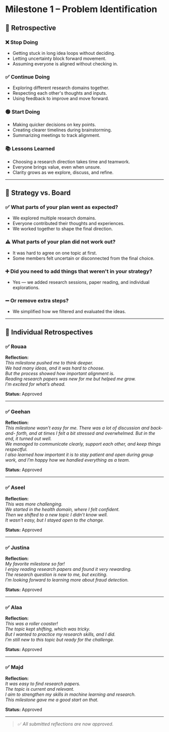 # Milestone 1 – Problem Identification

## 🔁 Retrospective

### ❌ Stop Doing

- Getting stuck in long idea loops without deciding.
- Letting uncertainty block forward movement.
- Assuming everyone is aligned without checking in.

### ✅ Continue Doing

- Exploring different research domains together.
- Respecting each other's thoughts and inputs.
- Using feedback to improve and move forward.

### 🟢 Start Doing

- Making quicker decisions on key points.
- Creating clearer timelines during brainstorming.
- Summarizing meetings to track alignment.

### 📚 Lessons Learned

- Choosing a research direction takes time and teamwork.
- Everyone brings value, even when unsure.
- Clarity grows as we explore, discuss, and refine.

---

## 🎯 Strategy vs. Board

### ✅ What parts of your plan went as expected?

- We explored multiple research domains.
- Everyone contributed their thoughts and experiences.
- We worked together to shape the final direction.

### ⚠️ What parts of your plan did not work out?

- It was hard to agree on one topic at first.
- Some members felt uncertain or disconnected from the final choice.

### ➕ Did you need to add things that weren't in your strategy?

- Yes — we added research sessions, paper reading, and individual explorations.

### ➖ Or remove extra steps?

- We simplified how we filtered and evaluated the ideas.

---

## 🧍 Individual Retrospectives

### ✅ Rouaa  

**Reflection:**  
*This milestone pushed me to think deeper.  
We had many ideas, and it was hard to choose.  
But the process showed how important alignment is.  
Reading research papers was new for me but helped me grow.  
I’m excited for what’s ahead.*  

**Status:** Approved

---

### ✅ Geehan  

**Reflection:**  
*This milestone wasn’t easy for me. There was a lot of discussion and back-and-
forth, and at times I felt a bit stressed and overwhelmed. But in the end,
 it turned out well.  
We managed to communicate clearly, support each other,
 and keep things respectful.  
I also learned how important it is to stay patient and open during group work,
 and I’m happy how we handled everything as a team.*

**Status:** Approved

---

### ✅ Aseel  

**Reflection:**  
*This was more challenging.  
We started in the health domain, where I felt confident.  
Then we shifted to a new topic I didn’t know well.  
It wasn’t easy, but I stayed open to the change.*  

**Status:** Approved

---

### ✅ Justina  

**Reflection:**  
*My favorite milestone so far!  
I enjoy reading research papers and found it very rewarding.  
The research question is new to me, but exciting.  
I’m looking forward to learning more about fraud detection.*  

**Status:** Approved

---

### ✅ Alaa  

**Reflection:**  
*This was a roller coaster!  
The topic kept shifting, which was tricky.  
But I wanted to practice my research skills, and I did.  
I’m still new to this topic but ready for the challenge.*  

**Status:** Approved

---

### ✅ Majd  

**Reflection:**  
*It was easy to find research papers.  
The topic is current and relevant.  
I aim to strengthen my skills in machine learning and research.  
This milestone gave me a good start on that.*  

**Status:** Approved

---

> ✅ *All submitted reflections are now approved.*
